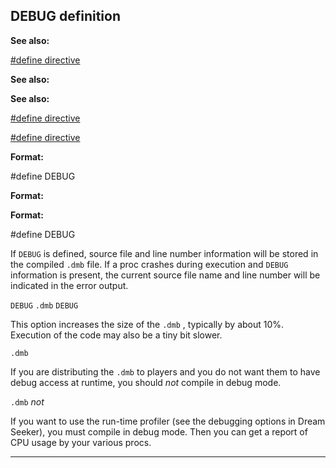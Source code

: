 

 DEBUG definition
------------------




**See also:** 


[#define directive](#/DM/preprocessor/define) 



**See also:** 

**See also:**

[#define directive](#/DM/preprocessor/define) 

[#define directive](#/DM/preprocessor/define)


**Format:** 


 #define DEBUG
 


**Format:** 

**Format:**

 #define DEBUG


 If
 `DEBUG` 
 is defined, source file and line number information
will be stored in the compiled
 `.dmb` 
 file. If a proc crashes
during execution and
 `DEBUG` 
 information is present, the current
source file name and line number will be indicated in the error output.



`DEBUG`
`.dmb`
`DEBUG`

 This option increases the size of the
 `.dmb` 
 , typically by about
10%. Execution of the code may also be a tiny bit slower.



`.dmb`

 If you are distributing the
 `.dmb` 
 to players and you do not
want them to have debug access at runtime, you should
 *not* 
 compile in
debug mode.



`.dmb`
*not*

 If you want to use the run-time profiler (see the debugging options in
Dream Seeker), you must compile in debug mode. Then you can get a report of
CPU usage by your various procs.





---


